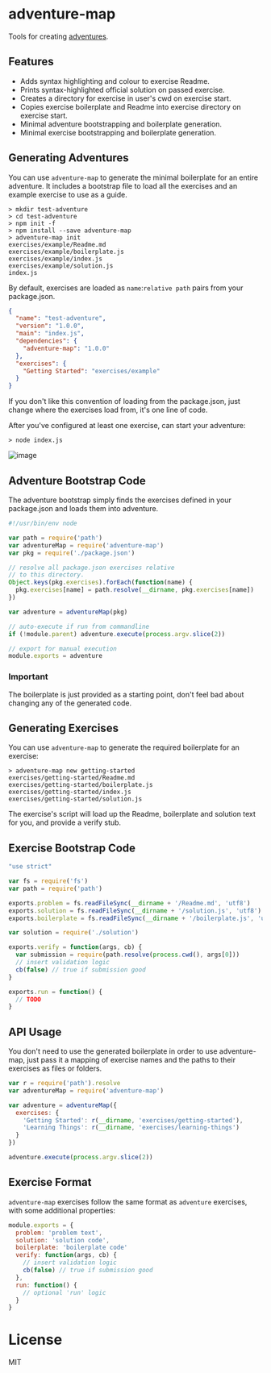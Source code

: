 # adventure-map

Tools for creating [adventures](https://github.com/substack/adventure).

## Features


* Adds syntax highlighting and colour to exercise Readme.
* Prints syntax-highlighted official solution on passed exercise.
* Creates a directory for exercise in user's cwd on exercise start.
* Copies exercise boilerplate and Readme into exercise directory on exercise start.
* Minimal adventure bootstrapping and boilerplate generation.
* Minimal exercise bootstrapping and boilerplate generation.

## Generating Adventures

You can use `adventure-map` to generate the minimal boilerplate for an
entire adventure. It includes a bootstrap file to load all the exercises
and an example exercise to use as a guide.

```
> mkdir test-adventure
> cd test-adventure
> npm init -f
> npm install --save adventure-map
> adventure-map init
exercises/example/Readme.md
exercises/example/boilerplate.js
exercises/example/index.js
exercises/example/solution.js
index.js
```

By default, exercises are loaded as `name`:`relative path` pairs
from your package.json.

```json
{
  "name": "test-adventure",
  "version": "1.0.0",
  "main": "index.js",
  "dependencies": {
    "adventure-map": "1.0.0"
  },
  "exercises": {
    "Getting Started": "exercises/example"
  }
}
```
If you don't like this convention of loading from the package.json,
just change where the exercises load from, it's one line of code.

After you've configured at least one exercise, can start your adventure:

```
> node index.js
```

![image](https://cloud.githubusercontent.com/assets/43438/4608128/f6e40db2-5272-11e4-8ff4-7c2347badf27.png)

## Adventure Bootstrap Code

The adventure bootstrap simply finds the exercises defined in your
package.json and loads them into adventure.

```js
#!/usr/bin/env node

var path = require('path')
var adventureMap = require('adventure-map')
var pkg = require('./package.json')

// resolve all package.json exercises relative
// to this directory.
Object.keys(pkg.exercises).forEach(function(name) {
  pkg.exercises[name] = path.resolve(__dirname, pkg.exercises[name])
})

var adventure = adventureMap(pkg)

// auto-execute if run from commandline
if (!module.parent) adventure.execute(process.argv.slice(2))

// export for manual execution
module.exports = adventure
```

### Important

The boilerplate is just provided as a starting point, don't feel bad
about changing any of the generated code.

## Generating Exercises

You can use `adventure-map` to generate the required boilerplate for an
exercise:

```
> adventure-map new getting-started
exercises/getting-started/Readme.md
exercises/getting-started/boilerplate.js
exercises/getting-started/index.js
exercises/getting-started/solution.js
```

The exercise's script will load up the Readme, boilerplate and solution
text for you, and provide a verify stub.

## Exercise Bootstrap Code

```js
"use strict"

var fs = require('fs')
var path = require('path')

exports.problem = fs.readFileSync(__dirname + '/Readme.md', 'utf8')
exports.solution = fs.readFileSync(__dirname + '/solution.js', 'utf8')
exports.boilerplate = fs.readFileSync(__dirname + '/boilerplate.js', 'utf8')

var solution = require('./solution')

exports.verify = function(args, cb) {
  var submission = require(path.resolve(process.cwd(), args[0]))
  // insert validation logic
  cb(false) // true if submission good
}

exports.run = function() {
  // TODO
}
```

## API Usage

You don't need to use the generated boilerplate in order to
use adventure-map, just pass it a mapping of exercise names
and the paths to their exercises as files or folders. 

```js
var r = require('path').resolve
var adventureMap = require('adventure-map')

var adventure = adventureMap({
  exercises: {
    'Getting Started': r(__dirname, 'exercises/getting-started'),
    'Learning Things': r(__dirname, 'exercises/learning-things')
  }
})

adventure.execute(process.argv.slice(2))
```


## Exercise Format

`adventure-map` exercises follow the same format as `adventure`
exercises, with some additional properties:

```js
module.exports = {
  problem: 'problem text',
  solution: 'solution code',
  boilerplate: 'boilerplate code'
  verify: function(args, cb) {
    // insert validation logic
    cb(false) // true if submission good
  },
  run: function() {
    // optional 'run' logic
  }
}
```


# License

MIT
